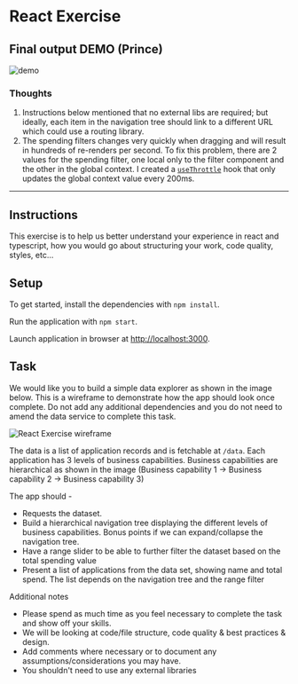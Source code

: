 # React Exercise

## Final output DEMO (Prince)

![demo](https://user-images.githubusercontent.com/47204120/226507634-0048af1e-ddea-4efa-802a-afda4b72901e.gif)

### Thoughts

1. Instructions below mentioned that no external libs are required; but ideally, each item in the navigation tree should link to a different URL which could use a routing library. 
2. The spending filters changes very quickly when dragging and will result in hundreds of re-renders per second. To fix this problem, there are 2 values for the spending filter, one local only to the filter component and the other in the global context. I created a [`useThrottle`](./src/hooks/useThrottle.ts) hook that only updates the global context value every 200ms.

---

## Instructions

This exercise is to help us better understand your experience in react and typescript, how you would go about structuring your work, code quality, styles, etc...

## Setup

To get started, install the dependencies with `npm install`.

Run the application with `npm start`.

Launch application in browser at [http://localhost:3000](http://localhost:3000).

## Task

We would like you to build a simple data explorer as shown in the image below. This is a wireframe to demonstrate how the app should look once complete. Do not add any additional dependencies and you do not need to amend the data service to complete this task.

![React Exercise wireframe](./react-exercise.png)

The data is a list of application records and is fetchable at `/data`. Each application has 3 levels of business capabilities. Business capabilities are hierarchical as shown in the image (Business capability 1 -> Business capability 2 -> Business capability 3)

The app should -

- Requests the dataset.
- Build a hierarchical navigation tree displaying the different levels of business capabilities. Bonus points if we can expand/collapse the navigation tree.
- Have a range slider to be able to further filter the dataset based on the total spending value
- Present a list of applications from the data set, showing name and total spend. The list depends on the navigation tree and the range filter

Additional notes

- Please spend as much time as you feel necessary to complete the task and show off your skills.
- We will be looking at code/file structure, code quality & best practices & design.
- Add comments where necessary or to document any assumptions/considerations you may have.
- You shouldn't need to use any external libraries
